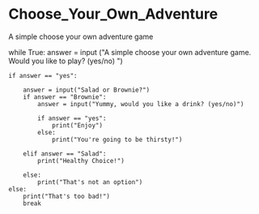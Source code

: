 # Choose_Your_Own_Adventure
A simple choose your own adventure game


while True:
    answer = input ("A simple choose your own adventure game. Would you like to play? (yes/no) ")

    if answer == "yes":

        answer = input("Salad or Brownie?")
        if answer == "Brownie":
            answer = input("Yummy, would you like a drink? (yes/no)")

            if answer == "yes":
                print("Enjoy")
            else:
                print("You're going to be thirsty!")

        elif answer == "Salad":
            print("Healthy Choice!")

        else:
            print("That's not an option")
    else:
        print("That's too bad!")
        break
